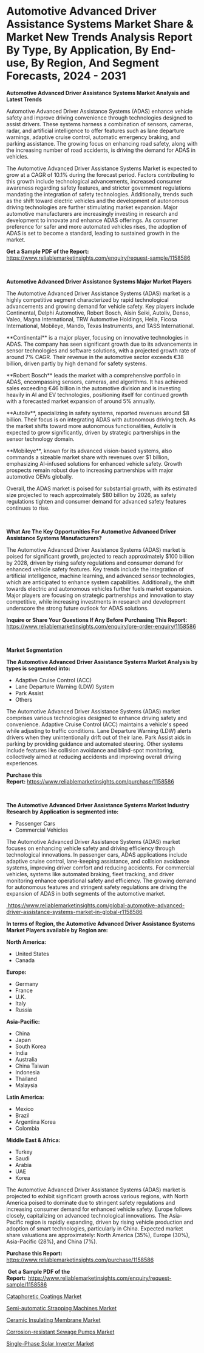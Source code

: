<p><h1>Automotive Advanced Driver Assistance Systems Market Share & Market New Trends Analysis Report By Type, By Application, By End-use, By Region, And Segment Forecasts, 2024 - 2031</h1></p><p><strong>Automotive Advanced Driver Assistance Systems Market Analysis and Latest Trends</strong></p>
<p><p>Automotive Advanced Driver Assistance Systems (ADAS) enhance vehicle safety and improve driving convenience through technologies designed to assist drivers. These systems harness a combination of sensors, cameras, radar, and artificial intelligence to offer features such as lane departure warnings, adaptive cruise control, automatic emergency braking, and parking assistance. The growing focus on enhancing road safety, along with the increasing number of road accidents, is driving the demand for ADAS in vehicles.</p><p>The Automotive Advanced Driver Assistance Systems Market is expected to grow at a CAGR of 10.1% during the forecast period. Factors contributing to this growth include technological advancements, increased consumer awareness regarding safety features, and stricter government regulations mandating the integration of safety technologies. Additionally, trends such as the shift toward electric vehicles and the development of autonomous driving technologies are further stimulating market expansion. Major automotive manufacturers are increasingly investing in research and development to innovate and enhance ADAS offerings. As consumer preference for safer and more automated vehicles rises, the adoption of ADAS is set to become a standard, leading to sustained growth in the market.</p></p>
<p><strong>Get a Sample PDF of the Report:&nbsp;</strong> <a href="https://www.reliablemarketinsights.com/enquiry/request-sample/1158586?utm_campaign=1383&utm_medium=2&utm_source=Github&utm_content=ia&utm_term=11102024&utm_id=automotive-advanced-driver-assistance-systems">https://www.reliablemarketinsights.com/enquiry/request-sample/1158586</a></p>
<p>&nbsp;</p>
<p><strong>Automotive Advanced Driver Assistance Systems Major Market Players</strong></p>
<p><p>The Automotive Advanced Driver Assistance Systems (ADAS) market is a highly competitive segment characterized by rapid technological advancements and growing demand for vehicle safety. Key players include Continental, Delphi Automotive, Robert Bosch, Aisin Seiki, Autoliv, Denso, Valeo, Magna International, TRW Automotive Holdings, Hella, Ficosa International, Mobileye, Mando, Texas Instruments, and TASS International.</p><p>**Continental** is a major player, focusing on innovative technologies in ADAS. The company has seen significant growth due to its advancements in sensor technologies and software solutions, with a projected growth rate of around 7% CAGR. Their revenue in the automotive sector exceeds €38 billion, driven partly by high demand for safety systems.</p><p>**Robert Bosch** leads the market with a comprehensive portfolio in ADAS, encompassing sensors, cameras, and algorithms. It has achieved sales exceeding €46 billion in the automotive division and is investing heavily in AI and EV technologies, positioning itself for continued growth with a forecasted market expansion of around 5% annually.</p><p>**Autoliv**, specializing in safety systems, reported revenues around $8 billion. Their focus is on integrating ADAS with autonomous driving tech. As the market shifts toward more autonomous functionalities, Autoliv is expected to grow significantly, driven by strategic partnerships in the sensor technology domain.</p><p>**Mobileye**, known for its advanced vision-based systems, also commands a sizeable market share with revenues over $1 billion, emphasizing AI-infused solutions for enhanced vehicle safety. Growth prospects remain robust due to increasing partnerships with major automotive OEMs globally.</p><p>Overall, the ADAS market is poised for substantial growth, with its estimated size projected to reach approximately $80 billion by 2026, as safety regulations tighten and consumer demand for advanced safety features continues to rise.</p></p>
<p>&nbsp;</p>
<p><strong>What Are The Key Opportunities For Automotive Advanced Driver Assistance Systems Manufacturers?</strong></p>
<p><p>The Automotive Advanced Driver Assistance Systems (ADAS) market is poised for significant growth, projected to reach approximately $100 billion by 2028, driven by rising safety regulations and consumer demand for enhanced vehicle safety features. Key trends include the integration of artificial intelligence, machine learning, and advanced sensor technologies, which are anticipated to enhance system capabilities. Additionally, the shift towards electric and autonomous vehicles further fuels market expansion. Major players are focusing on strategic partnerships and innovation to stay competitive, while increasing investments in research and development underscore the strong future outlook for ADAS solutions.</p></p>
<p><strong>Inquire or Share Your Questions If Any Before Purchasing This Report:</strong> <a href="https://www.reliablemarketinsights.com/enquiry/pre-order-enquiry/1158586?utm_campaign=1383&utm_medium=2&utm_source=Github&utm_content=ia&utm_term=11102024&utm_id=automotive-advanced-driver-assistance-systems">https://www.reliablemarketinsights.com/enquiry/pre-order-enquiry/1158586</a></p>
<p>&nbsp;</p>
<p><strong>Market Segmentation</strong></p>
<p><strong>The Automotive Advanced Driver Assistance Systems Market Analysis by types is segmented into:</strong></p>
<p><ul><li>Adaptive Cruise Control (ACC)</li><li>Lane Departure Warning (LDW) System</li><li>Park Assist</li><li>Others</li></ul></p>
<p><p>The Automotive Advanced Driver Assistance Systems (ADAS) market comprises various technologies designed to enhance driving safety and convenience. Adaptive Cruise Control (ACC) maintains a vehicle's speed while adjusting to traffic conditions. Lane Departure Warning (LDW) alerts drivers when they unintentionally drift out of their lane. Park Assist aids in parking by providing guidance and automated steering. Other systems include features like collision avoidance and blind-spot monitoring, collectively aimed at reducing accidents and improving overall driving experiences.</p></p>
<p><strong>Purchase this Report:&nbsp;</strong><a href="https://www.reliablemarketinsights.com/purchase/1158586?utm_campaign=1383&utm_medium=2&utm_source=Github&utm_content=ia&utm_term=11102024&utm_id=automotive-advanced-driver-assistance-systems">https://www.reliablemarketinsights.com/purchase/1158586</a></p>
<p>&nbsp;</p>
<p><strong>The Automotive Advanced Driver Assistance Systems Market Industry Research by Application is segmented into:</strong></p>
<p><ul><li>Passenger Cars</li><li>Commercial Vehicles</li></ul></p>
<p><p>The Automotive Advanced Driver Assistance Systems (ADAS) market focuses on enhancing vehicle safety and driving efficiency through technological innovations. In passenger cars, ADAS applications include adaptive cruise control, lane-keeping assistance, and collision avoidance systems, improving driver comfort and reducing accidents. For commercial vehicles, systems like automated braking, fleet tracking, and driver monitoring enhance operational safety and efficiency. The growing demand for autonomous features and stringent safety regulations are driving the expansion of ADAS in both segments of the automotive market.</p></p>
<p><a href="https://www.reliablemarketinsights.com/global-automotive-advanced-driver-assistance-systems-market-in-global-r1158586?utm_campaign=1383&utm_medium=2&utm_source=Github&utm_content=ia&utm_term=11102024&utm_id=automotive-advanced-driver-assistance-systems">&nbsp;https://www.reliablemarketinsights.com/global-automotive-advanced-driver-assistance-systems-market-in-global-r1158586</a></p>
<p><strong>In terms of Region, the Automotive Advanced Driver Assistance Systems Market Players available by Region are:</strong></p>
<p>
    <p> <strong> North America: </strong>
        <ul>
            <li>United States</li>
            <li>Canada</li>
        </ul>
        </p> 
    <p> <strong> Europe: </strong>
        <ul>
            <li>Germany</li>
            <li>France</li>
            <li>U.K.</li>
            <li>Italy</li>
            <li>Russia</li>
        </ul>
        </p> 
    <p> <strong> Asia-Pacific: </strong>
        <ul>
            <li>China</li>
            <li>Japan</li>
            <li>South Korea</li>
            <li>India</li>
            <li>Australia</li>
            <li>China Taiwan</li>
            <li>Indonesia</li>
            <li>Thailand</li>
            <li>Malaysia</li>
        </ul>
        </p> 
    <p> <strong> Latin America: </strong>
        <ul>
            <li>Mexico</li>
            <li>Brazil</li>
            <li>Argentina Korea</li>
            <li>Colombia</li>
        </ul>
        </p> 
    <p> <strong> Middle East & Africa: </strong>
        <ul>
            <li>Turkey</li>
            <li>Saudi</li>
            <li>Arabia</li>
            <li>UAE</li>
            <li>Korea</li>
        </ul>
    </p>
    </p>
<p><p>The Automotive Advanced Driver Assistance Systems (ADAS) market is projected to exhibit significant growth across various regions, with North America poised to dominate due to stringent safety regulations and increasing consumer demand for enhanced vehicle safety. Europe follows closely, capitalizing on advanced technological innovations. The Asia-Pacific region is rapidly expanding, driven by rising vehicle production and adoption of smart technologies, particularly in China. Expected market share valuations are approximately: North America (35%), Europe (30%), Asia-Pacific (28%), and China (7%).</p></p>
<p><strong>Purchase this Report: </strong><a href="https://www.reliablemarketinsights.com/purchase/1158586?utm_campaign=1383&utm_medium=2&utm_source=Github&utm_content=ia&utm_term=11102024&utm_id=automotive-advanced-driver-assistance-systems">https://www.reliablemarketinsights.com/purchase/1158586</a></p>
<p>&nbsp;<strong>Get a Sample PDF of the Report:&nbsp;&nbsp;</strong><a href="https://www.reliablemarketinsights.com/enquiry/request-sample/1158586?utm_campaign=1383&utm_medium=2&utm_source=Github&utm_content=ia&utm_term=11102024&utm_id=automotive-advanced-driver-assistance-systems">https://www.reliablemarketinsights.com/enquiry/request-sample/1158586</a></p>
<p><strong></strong></p>
<p><p><a href="https://www.linkedin.com/pulse/global-cataphoretic-coatings-market-pulse-trends-growth-5uvbc?utm_campaign=1383&utm_medium=2&utm_source=Github&utm_content=ia&utm_term=11102024&utm_id=automotive-advanced-driver-assistance-systems">Cataphoretic Coatings Market</a></p><p><a href="https://www.linkedin.com/pulse/exploring-semi-automatic-strapping-machines-market-dynamics-gk6bc?utm_campaign=1383&utm_medium=2&utm_source=Github&utm_content=ia&utm_term=11102024&utm_id=automotive-advanced-driver-assistance-systems">Semi-automatic Strapping Machines Market</a></p><p><a href="https://www.linkedin.com/pulse/ceramic-insulating-membrane-industry-forecast-market-shifts-1n5tc?utm_campaign=1383&utm_medium=2&utm_source=Github&utm_content=ia&utm_term=11102024&utm_id=automotive-advanced-driver-assistance-systems">Ceramic Insulating Membrane Market</a></p><p><a href="https://www.linkedin.com/pulse/corrosion-resistant-sewage-pumps-market-overview-regional-outlook-5k12e?utm_campaign=1383&utm_medium=2&utm_source=Github&utm_content=ia&utm_term=11102024&utm_id=automotive-advanced-driver-assistance-systems">Corrosion-resistant Sewage Pumps Market</a></p><p><a href="https://www.linkedin.com/pulse/regional-adaptations-global-single-phase-solar-inverter-market-xwjhe?utm_campaign=1383&utm_medium=2&utm_source=Github&utm_content=ia&utm_term=11102024&utm_id=automotive-advanced-driver-assistance-systems">Single-Phase Solar Inverter Market</a></p></p>